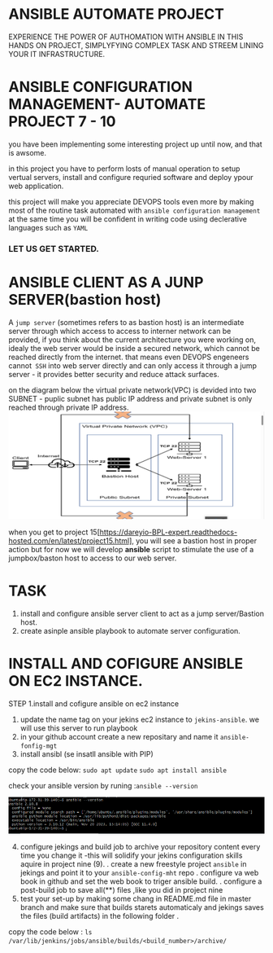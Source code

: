 # ANSIBLE AUTOMATE PROJECT

EXPERIENCE THE POWER OF AUTHOMATION WITH ANSIBLE IN THIS HANDS ON PROJECT, SIMPLYFYING COMPLEX TASK AND STREEM LINING YOUR IT INFRASTRUCTURE.



#  ANSIBLE CONFIGURATION MANAGEMENT- AUTOMATE PROJECT 7 - 10

you have been implementing some interesting project up until now, and that is awsome.

in this project you have to perform losts of manual operation to setup vertual servers, install and configure requried software and deploy ypour web application.


this project will make you appreciate DEVOPS tools even more by making most of the routine task automated with `ansible configuration management` at the same time you will be confident in writing code using declerative languages such as `YAML `



### LET US GET STARTED.


# ANSIBLE CLIENT AS A JUNP SERVER(bastion host)


A `jump server` (sometimes refers to as bastion host) is an intermediate server through which access to access to interner network can be provided, if you think about the current architecture you were working on, idealy the web server would be inside a secured network, which cannot be reached directly from the internet. that means even DEVOPS engeneers cannot` SSH` into web server directly and can only access it through a jump server - it provides better security and reduce attack surfaces.



on the diagram below the virtual private network(VPC) is devided into two SUBNET - puplic subnet has public IP address and private subnet is only reached through private IP address.
![image](133.subnet.png)

when you get to project 15[https://dareyio-BPL-expert.readthedocs-hosted.com/en/latest/project15.html], you will see a bastion host in proper action but for now we will develop **ansible** script to stimulate the use of a jumpbox/baston host to access to our web server.

# TASK

1. install and configure ansible server client to act as a jump server/Bastion host.
2. create asinple ansible playbook to automate server configuration.




#  INSTALL AND COFIGURE ANSIBLE ON EC2 INSTANCE.

STEP 1.install and cofigure ansible on ec2 instance
1. update the name tag on your jekins ec2 instance to `jekins-ansible`. we will use this server to run playbook
2. in your github account create a new repositary and name it `ansible-fonfig-mgt`
3. install ansibl (se insatll ansible with PIP)


copy the code below: `sudo apt update`
`sudo apt install ansible`

check your ansible version by runing :`ansible --version`

![image](134.ansible-version.png)


4. configure jekings and build job to archive your repository content every time you change it -this will solidify your jekins configuration skills aquire in project nine (9).
. create a new freestyle project `ansible` in jekings and point it to your  `ansible-config-mht` repo
. configure va web book in github and set the web book to triger ansible build.
. configure a post-build job to save all(**) files ,like you did in project nine
5. test your set-up by making some chang in README.md file in master branch and make sure that builds starets automaticaly and jekings saves the files (build artifacts) in the following folder .

copy the code below : `ls /var/lib/jenkins/jobs/ansible/builds/<build_number>/archive/`

